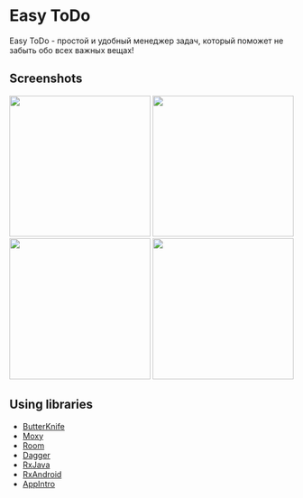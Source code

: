 # Easy ToDo
Easy ToDo - простой и удобный менеджер задач, который поможет не забыть обо всех важных вещах!

## Screenshots

<img src="../master/app/release/app_intro.png" width="250"> <img src="../master/app/release/main_screen.png" width="250"> <img src="../master/app/release/add_task.png" width="250"> <img src="../master/app/release/widget.png" width="250">

## Using  libraries

* [ButterKnife](https://github.com/JakeWharton/butterknife)
* [Moxy](https://github.com/Arello-Mobile/Moxy)
* [Room]()
* [Dagger](https://github.com/google/dagger)
* [RxJava](https://github.com/ReactiveX/RxJava)
* [RxAndroid](https://github.com/ReactiveX/RxAndroid)
* [AppIntro](https://github.com/paolorotolo/AppIntro)

